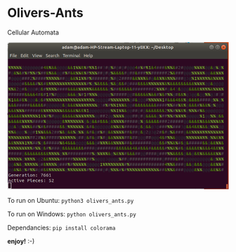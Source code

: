 # Olivers-Ants
Cellular Automata

![Olivers Ants](https://github.com/Adjamo/Olivers-Ants/blob/main/ants.png)

To run on Ubuntu: `python3 olivers_ants.py`

To run on Windows: `python olivers_ants.py`

Dependancies: `pip install colorama`

**enjoy!** :-)
